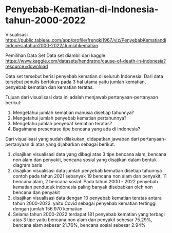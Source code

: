 # Penyebab-Kematian-di-Indonesia-tahun-2000-2022

Visualisasi
https://public.tableau.com/app/profile/frengki1967/viz/PenyebabKematiandiIndonesiatahun2000-2022/Jumlahkematian

Pemilihan Data Set
Data set diambil dari kaggle:
https://www.kaggle.com/datasets/hendratno/cause-of-death-in-indonesia?resource=download

Data set tersebut berisi penyebab kematian di seluruh Indonesia. Dari data tersebut penulis berfokus pada 3 hal utama yaitu jumlah kematian, penyebab kematian dan kematian teratas. 

Tujuan dari visualisasi data ini adalah menjawab pertanyaan-pertanyaan berikut:
1. Mengetahui jumlah kematian manusia disetiap tahunnya?
2. Mengetahui jumlah penyebab kematian pertahunnya?
3. Mengetahu jumlah penyebat kematian teratas?
4. Bagaimana presentase tipe bencana yang ada di indonesia?

Dari visualisasi yang sudah dilakukan, didapatkan jawaban dari pertanyaan-pertanyaan di atas yang dijabarkan sebagai berikut.
1. disajikan visualisasi data yang dibagi atas 3 tipe bencana alam, bencana non alam dan penyakit, bencana sosial yang disajikan dalam bentuk diagram baris
2. disajikan visualisasi data jumlah penyebab kematian disetiap tahunnya contoh pada tahun 2021 sebanyak 19 bencana non alam dan penyakit, 11 bencana alam, 2 bencana sosial. Pada tahun 2000 - 2022 penyebab kematian penduduk indonesia paling banyak disebabkan oleh non bencana dan penyakit
3. disajikan visualisasi data dengan 10 penyebab kematian teratas antara tahun 2000-2022. yaitu Covid sebagai penyebab kematian tertinggi dengan jumlah 156.970 kematian
4. Selama tahun 2000-2022 terdapat 181 penyebab kematian yang terbagi atas 3 tipe yaitu bencana non alam dan penyakit sebesar 75.29%, bencana alam sebesar 21.76%, bencana sosial sebesar 2.94%
